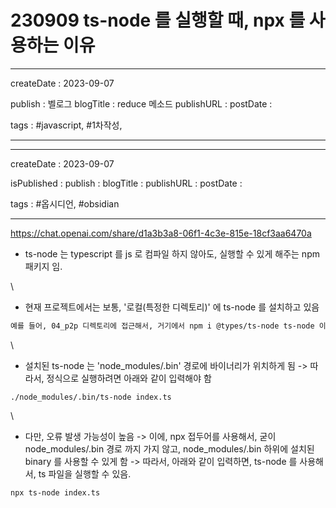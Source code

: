 # 230909 ts-node 를 실행할 때, npx 를 사용하는 이유

***

createDate : 2023-09-07

publish : 벨로그 blogTitle : reduce 메소드 publishURL : postDate :

tags : #javascript, #1차작성,

***

***

createDate : 2023-09-07

isPublished : publish : blogTitle : publishURL : postDate :

tags : #옵시디언, #obsidian

***

https://chat.openai.com/share/d1a3b3a8-06f1-4c3e-815e-18cf3aa6470a

* ts-node 는 typescript 를 js 로 컴파일 하지 않아도, 실행할 수 있게 해주는 npm 패키지 임.

\


* 현재 프로젝트에서는 보통, '로컬(특정한 디렉토리)' 에 ts-node 를 설치하고 있음

```bash
예를 들어, 04_p2p 디렉토리에 접근해서, 거기에서 npm i @types/ts-node ts-node 이렇게 설치하고 있음.
```

\


* 설치된 ts-node 는 'node\_modules/.bin' 경로에 바이너리가 위치하게 됨 -> 따라서, 정식으로 실행하려면 아래와 같이 입력해야 함

```
./node_modules/.bin/ts-node index.ts
```

\


* 다만, 오류 발생 가능성이 높음 -> 이에, npx 접두어를 사용해서, 굳이 node\_modules/.bin 경로 까지 가지 않고, node\_modules/.bin 하위에 설치된 binary 를 사용할 수 있게 함 -> 따라서, 아래와 같이 입력하면, ts-node 를 사용해서, ts 파일을 실행할 수 있음.

```
npx ts-node index.ts
```
